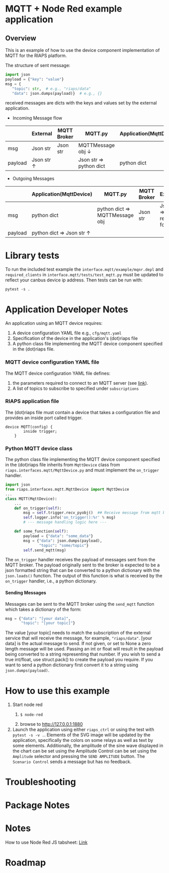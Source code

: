 # MQTT + Node Red example application

## Overview
This is an example of how to use the device component implementation of MQTT for the RIAPS platform.

The structure of sent message:

```python
import json
payload = {"key": "value"}
msg = {
   "topic": str,  # e.g., "riaps/data"
   "data": json.dumps(payload)}  # e.g., {}
```
received messages are dicts with the keys and values set by the external application.

* Incoming Message flow

|         | External        | MQTT Broker | MQTT.py                 | Application(MqttDevice) |
|---------|-----------------|-------------|-------------------------|-------------------------|
| msg     | Json str        | Json str    | MQTTMessage obj &darr;  |                         | 
| payload | Json str &uarr; |             | Json str => python dict | python dict             |

* Outgoing Messages

|         | Application(MqttDevice)        | MQTT.py                        | MQTT Broker | External                    |
|---------|--------------------------------|--------------------------------|-------------|-----------------------------|
| msg     | python dict                    | python dict => MQTTMessage obj | Json str    | Json str => required format |
| payload | python dict => Json str &uarr; |                                |             |                             | 




# Library tests
To run the included test example the `interface.mqtt/example/mqnr.depl` and `required_clients` in `interface.mqtt/tests/test_mqtt.py` must be updated to reflect your canbus device ip address. Then tests can be run with:
```commandline
pytest -s .
```

# Application Developer Notes

An application using an MQTT device requires:
1. A device configuration YAML file e.g., `cfg/mqtt.yaml`
2. Specification of the device in the application's (dot)riaps file
3. A python class file implementing the MQTT device component specified in the (dot)riaps file. 

### MQTT device configuration YAML file
The MQTT device configuration YAML file defines:
1. the parameters required to connect to an MQTT server (see [link](https://pypi.org/project/paho-mqtt/#connect-reconnect-disconnect)). 
2. A list of topics to subscribe to specified under `subscriptions`

### RIAPS application file
The (dot)riaps file  must contain a device that takes a configuration file and provides an inside port called trigger. 
```
device MQTT(config) {
		inside trigger; 
	}
```

### Python MQTT device class 

The python class file implementing the MQTT device component specified in the (dot)riaps file inherits from `MqttDevice` class from ` riaps.interfaces.mqtt/MqttDevice.py` and must implement the `on_trigger` handler.
```python
import json
from riaps.interfaces.mqtt.MqttDevice import MqttDevice
...
class MQTT(MqttDevice):
    ...
    def on_trigger(self):
        msg = self.trigger.recv_pyobj()  ## Receive message from mqtt broker
        self.logger.info('on_trigger():%r' % msg)
        # --- message handling logic here ---

    def some_function(self):
        payload = {"data": "some_data"}
        msg = {"data": json.dumps(payload),
               "topic": "some/topic"}
        self.send_mqtt(msg) 
```

The `on_trigger` handler receives the payload of messages sent from the MQTT broker. The payload originally sent to the broker is expected to be a json formatted string that can be converted to a python dictionary with the `json.loads()` function. The output of this function is what is received by the `on_trigger` handler, i.e., a python dictionary. 

#### Sending Messages
Messages can be sent to the MQTT broker using the `send_mqtt` function which takes a dictionary of the form:
```python
msg = {"data": "[your data]",
       "topic": "[your topic]"}
```

The value [your topic] needs to match the subscription of the external service that will receive the message, for example, `"riaps/data"`. [your data] is the actual message to send. If not given, or set to None a zero length message will be used. Passing an int or float will result in the payload being converted to a string representing that number. If you wish to send a true int/float, use struct.pack() to create the payload you require. If you want to send a python dictionary first convert it to a string using `json.dumps(payload)`. 

# How to use this example

1. Start node red
   1. ```commandline
      $ node-red
   2. browse to http://127.0.0.1:1880
2. Launch the application using either `riaps_ctrl` or using the test with `pytest -s -v .`. 
Elements of the SVG image will be updated by the application, specifically the colors on some relays as well as text by some elements. 
Additionally, the amplitude of the sine wave displayed in the chart can be set using the Amplitude Control  can be set using the `Amplitude` selector and pressing the `SEND AMPLITUDE` button. The `Scenario Control` sends a message but has no feedback.

# Troubleshooting

# Package Notes 

# Notes
How to use Node Red JS tabsheet:
[Link](https://github.com/bartbutenaers/node-red-contrib-ui-svg/blob/master/docs/tabsheet_js.md)

# Roadmap
